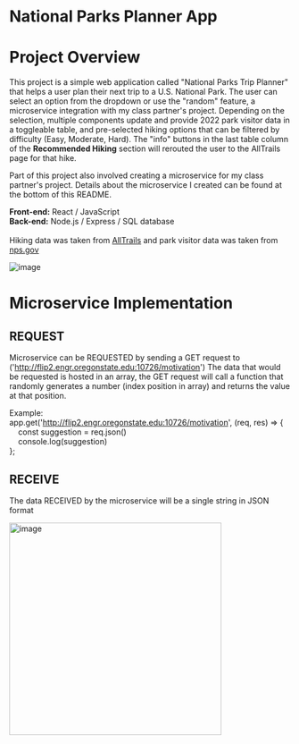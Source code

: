 # National Parks Planner App

# Project Overview

This project is a simple web application called "National Parks Trip Planner" that helps a user plan their next trip to a U.S. National Park. The user can select an option from the dropdown or use the "random" feature, a microservice integration with my class partner's project. Depending on the selection, multiple components update and provide 2022 park visitor data in a toggleable table, and pre-selected hiking options that can be filtered by difficulty (Easy, Moderate, Hard). The "info" buttons in the last table column of the **Recommended Hiking** section will rerouted the user to the AllTrails page for that hike.

Part of this project also involved creating a microservice for my class partner's project. Details about the microservice I created can be found at the bottom of this README.

**Front-end:** React / JavaScript <br>
**Back-end:** Node.js / Express / SQL database <br><br>
Hiking data was taken from [AllTrails](https://www.alltrails.com/) and park visitor data was taken from [nps.gov](https://irma.nps.gov/Stats/SSRSReports/Park%20Specific%20Reports/Recreation%20Visitors%20By%20Month%20(1979%20-%20Last%20Calendar%20Year)?Park=GRTE)

![image](https://user-images.githubusercontent.com/97066227/221384132-29ebafd7-fdbd-409c-9278-ad700b0d8991.png)


# Microservice Implementation

## REQUEST
 Microservice can be REQUESTED by sending a GET request to ('http://flip2.engr.oregonstate.edu:10726/motivation')
   The data that would be requested is hosted in an array, the GET request will call a function that randomly generates a number (index position in array)
   and returns the value at that position.
 
Example:
<br>app.get('http://flip2.engr.oregonstate.edu:10726/motivation', (req, res) => {
<br>&nbsp;&nbsp;&nbsp;&nbsp;const suggestion = req.json()
<br>&nbsp;&nbsp;&nbsp;&nbsp;console.log(suggestion)
<br>};

## RECEIVE
 The data RECEIVED by the microservice will be a single string in JSON format 
 
<img width="380" alt="image" src="https://user-images.githubusercontent.com/97066227/218354993-71d8b64a-b23a-4896-8d40-90f70e52a5e1.png">

